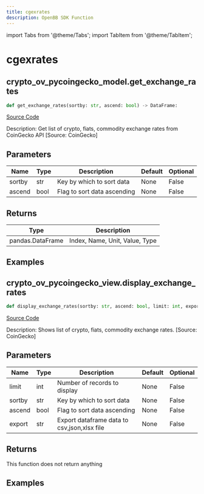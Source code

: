 ```yaml
---
title: cgexrates
description: OpenBB SDK Function
---
```


import Tabs from '@theme/Tabs';
import TabItem from '@theme/TabItem';

# cgexrates

<Tabs>
<TabItem value="model" label="Model" default>

## crypto_ov_pycoingecko_model.get_exchange_rates

```python title='openbb_terminal/cryptocurrency/overview/pycoingecko_model.py'
def get_exchange_rates(sortby: str, ascend: bool) -> DataFrame:
```
[Source Code](https://github.com/OpenBB-finance/OpenBBTerminal/tree/main/openbb_terminal/cryptocurrency/overview/pycoingecko_model.py#L389)

Description: Get list of crypto, fiats, commodity exchange rates from CoinGecko API [Source: CoinGecko]

## Parameters

| Name | Type | Description | Default | Optional |
| ---- | ---- | ----------- | ------- | -------- |
| sortby | str | Key by which to sort data | None | False |
| ascend | bool | Flag to sort data ascending | None | False |

## Returns

| Type | Description |
| ---- | ----------- |
| pandas.DataFrame | Index, Name, Unit, Value, Type |

## Examples



</TabItem>
<TabItem value="view" label="View">

## crypto_ov_pycoingecko_view.display_exchange_rates

```python title='openbb_terminal/cryptocurrency/overview/pycoingecko_view.py'
def display_exchange_rates(sortby: str, ascend: bool, limit: int, export: str) -> None:
```
[Source Code](https://github.com/OpenBB-finance/OpenBBTerminal/tree/main/openbb_terminal/cryptocurrency/overview/pycoingecko_view.py#L200)

Description: Shows  list of crypto, fiats, commodity exchange rates. [Source: CoinGecko]

## Parameters

| Name | Type | Description | Default | Optional |
| ---- | ---- | ----------- | ------- | -------- |
| limit | int | Number of records to display | None | False |
| sortby | str | Key by which to sort data | None | False |
| ascend | bool | Flag to sort data ascending | None | False |
| export | str | Export dataframe data to csv,json,xlsx file | None | False |

## Returns

This function does not return anything

## Examples



</TabItem>
</Tabs>